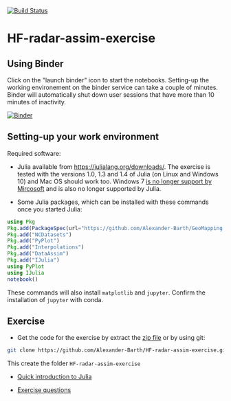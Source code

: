 [![Build Status](https://travis-ci.org/Alexander-Barth/HF-radar-assim-exercise.svg?branch=master)](https://travis-ci.org/Alexander-Barth/HF-radar-assim-exercise)


# HF-radar-assim-exercise

## Using Binder

Click on the "launch binder" icon to start the notebooks. Setting-up the working environement on the binder service can take a couple of minutes. Binder will automatically shut down user sessions that have more than 10 minutes of inactivity. 


[![Binder](https://mybinder.org/badge_logo.svg)](https://mybinder.org/v2/gh/Alexander-Barth/HF-radar-assim-exercise/master?filepath=assim_exercise.ipynb)

## Setting-up your work environment

Required software:

* Julia available from https://julialang.org/downloads/. The exercise is tested with the versions 1.0, 1.3 and 1.4 of Julia (on Linux and Windows 10) and Mac OS should work too. Windows 7
[is no longer support by Mircosoft](https://support.microsoft.com/en-us/help/4057281/windows-7-support-ended-on-january-14-2020) and is also no longer supported by Julia. 

* Some Julia packages, which can be installed with these commands once you started Julia:

```julia
using Pkg
Pkg.add(PackageSpec(url="https://github.com/Alexander-Barth/GeoMapping.jl", rev="master"))
Pkg.add("NCDatasets")
Pkg.add("PyPlot")
Pkg.add("Interpolations")
Pkg.add("DataAssim")
Pkg.add("IJulia")
using PyPlot
using IJulia
notebook()
```
These commands will also install `matplotlib` and `jupyter`.
Confirm the installation of `jupyter` with conda.

## Exercise

* Get the code for the exercise by extract the [zip file](https://github.com/Alexander-Barth/HF-radar-assim-exercise/archive/master.zip) or by using git:

```bash
git clone https://github.com/Alexander-Barth/HF-radar-assim-exercise.git
```

This create the folder `HF-radar-assim-exercise`

* [Quick introduction to Julia](Julia.md)

* [Exercise questions](https://alexander-barth.github.io/HF-radar-assim-exercise/slides/)


<!--  LocalWords:  assim caen sudo julia NetCDF PyPlot IJulia el cd
 -->
<!--  LocalWords:  mkdir wget emacs EOF setq alist jl dir
 -->
